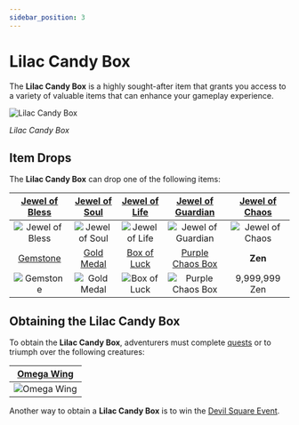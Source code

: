 ```yaml
---
sidebar_position: 3
---
```


# Lilac Candy Box

The **Lilac Candy Box** is a highly sought-after item that grants you access to a variety of valuable items that can enhance your gameplay experience.

![Lilac Candy Box](/img/items/item-bags/lilac-candy-box.png)

_Lilac Candy Box_

## Item Drops

The **Lilac Candy Box** can drop one of the following items:

| [Jewel of Bless](/items/jewels/regular-jewels/jewel-of-bless) | [Jewel of Soul](/items/jewels/regular-jewels/jewel-of-soul) | [Jewel of Life](/items/jewels/regular-jewels/jewel-of-life) | [Jewel of Guardian](/items/jewels/regular-jewels/jewel-of-guardian) | [Jewel of Chaos](/items/jewels/regular-jewels/jewel-of-chaos) |
| :-----------------------------------------------------------: | :---------------------------------------------------------: | :---------------------------------------------------------: | :-----------------------------------------------------------------: | :-----------------------------------------------------------: |
|        ![Jewel of Bless](/img/items/jewels/bless.png)         |        ![Jewel of Soul](/img/items/jewels/soul.png)         |        ![Jewel of Life](/img/items/jewels/life.png)         |        ![Jewel of Guardian](/img/items/jewels/guardian.png)         |        ![Jewel of Chaos](/img/items/jewels/chaos.png)         |
|       [Gemstone](/items/jewels/regular-jewels/gemstone)       |      [Gold Medal](/items/item-bags/non-exc/gold-medal)      |      [Box of Luck](/items/item-bags/misc/box-of-luck)       |     [Purple Chaos Box](/items/item-bags/misc/purple-chaos-box)      |                            **Zen**                            |
|          ![Gemstone](/img/items/jewels/gemstone.png)          |     ![Gold Medal](/img/items/item-bags/gold-medal.png)      |    ![Box of Luck](/img/items/item-bags/box-of-luck.png)     |   ![Purple Chaos Box](/img/items/item-bags/purple-chaos-box.png)    |                         9,999,999 Zen                         |

## Obtaining the Lilac Candy Box

To obtain the **Lilac Candy Box**, adventurers must complete [quests](/gameplay-systems/quest-system) or to triumph over the following creatures:

|     [Omega Wing](/special-monsters/others/omega-wing)      |
| :--------------------------------------------------------: |
| ![Omega Wing](/img/monsters/special/others/omega-wing.jpg) |

Another way to obtain a **Lilac Candy Box** is to win the [Devil Square Event](/events/devil-square).
